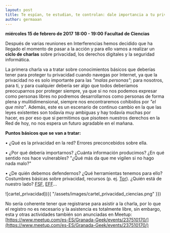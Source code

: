 ```yaml
---
layout: post
title: Te espían, te estudian, te controlan: dale importancia a tu privacidad en la red
author: germaaan
---
```


**miércoles 15 de febrero de 2017**
**18:00 - 19:00**
**Facultad de Ciencias**

Después de varias reuniones en Interferencias hemos decidido que ha llegado el momento de pasar a la acción y para ello vamos a realizar un **ciclo de charlas** sobre privacidad, los derechos digitales y la seguridad informática.

La primera charla va a tratar sobre conocimientos básicos que deberías tener para proteger tu privacidad cuando navegas por Internet, ya que la privacidad no es solo importante para las *"malas personas"*; para nosotros, para ti, y para cualquier debería ser algo que todos deberíamos preocuparnos por proteger siempre, ya que si no nos podemos expresar como personas libres no podremos desarrollarnos como personas de forma plena y mulitidimensional, siempre nos encontraremos cohibidos por *"el que mira"*. Además, este es un escenario de continuo cambio en la que las leyes existentes son todavía muy ambiguas y hay todavía muchas por hacer, es por eso que si permitimos que pisoteen nuestros derechos en la Red de hoy, no nos espera un futuro agradable en el mañana.

**Puntos básicos que se van a tratar:**

• ¿Qué es la privacidad en la red? Errores preconcebidos sobre ella.

• ¿Por qué debería importarnos? ¿Cuánta información producimos? ¿En qué sentido nos hace vulnerables? "¿Qué más da que me vigilen si no hago nada malo?"

• ¿De quién debemos defendernos? ¿Qué herramientas tenemos para ello? Costumbres básicas sobre privacidad, recursos (p. ej. [Tor](https://www.torproject.org/)). ¿Quién está de nuestro lado? [FSF](https://www.fsf.org/es), [EFF](https://www.eff.org/es)...

![cartel_privacidad]({{ "/assets/images/cartel_privacidad_ciencias.png" }})

No sería coherente tener que registrarse para asistir a la charla, por lo que el registro no es necesario y la asistencia es totalmente libre, sin embargo, esta y otras actividades también son anunciadas en Meetup: [https://www.meetup.com/es-ES/Granada-Geek/events/237510170/](https://www.meetup.com/es-ES/Granada-Geek/events/237510170/)
